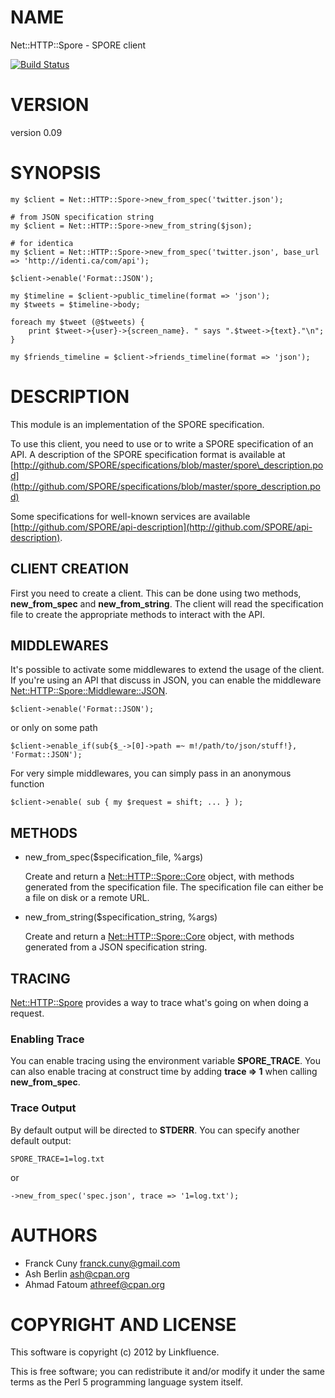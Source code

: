 # NAME

Net::HTTP::Spore - SPORE client

[![Build Status](https://travis-ci.org/SPORE/net-http-spore.svg?branch=master)](https://travis-ci.org/SPORE/net-http-spore)

# VERSION

version 0.09

# SYNOPSIS

    my $client = Net::HTTP::Spore->new_from_spec('twitter.json');

    # from JSON specification string
    my $client = Net::HTTP::Spore->new_from_string($json);

    # for identica
    my $client = Net::HTTP::Spore->new_from_spec('twitter.json', base_url => 'http://identi.ca/com/api');

    $client->enable('Format::JSON');

    my $timeline = $client->public_timeline(format => 'json');
    my $tweets = $timeline->body;

    foreach my $tweet (@$tweets) {
        print $tweet->{user}->{screen_name}. " says ".$tweet->{text}."\n";
    }

    my $friends_timeline = $client->friends_timeline(format => 'json');

# DESCRIPTION

This module is an implementation of the SPORE specification.

To use this client, you need to use or to write a SPORE specification of an
API.  A description of the SPORE specification format is available at
[http://github.com/SPORE/specifications/blob/master/spore\_description.pod](http://github.com/SPORE/specifications/blob/master/spore_description.pod)

Some specifications for well-known services are available
[http://github.com/SPORE/api-description](http://github.com/SPORE/api-description).

## CLIENT CREATION

First you need to create a client. This can be done using two methods,
**new\_from\_spec** and **new\_from\_string**. The client will read the specification
file to create the appropriate methods to interact with the API.

## MIDDLEWARES

It's possible to activate some middlewares to extend the usage of the client.
If you're using an API that discuss in JSON, you can enable the middleware
[Net::HTTP::Spore::Middleware::JSON](https://metacpan.org/pod/Net::HTTP::Spore::Middleware::JSON).

    $client->enable('Format::JSON');

or only on some path

    $client->enable_if(sub{$_->[0]->path =~ m!/path/to/json/stuff!}, 'Format::JSON');

For very simple middlewares, you can simply pass in an anonymous function

    $client->enable( sub { my $request = shift; ... } );

## METHODS

- new\_from\_spec($specification\_file, %args)

    Create and return a [Net::HTTP::Spore::Core](https://metacpan.org/pod/Net::HTTP::Spore::Core) object, with methods generated
    from the specification file. The specification file can either be a file on
    disk or a remote URL.

- new\_from\_string($specification\_string, %args)

    Create and return a [Net::HTTP::Spore::Core](https://metacpan.org/pod/Net::HTTP::Spore::Core) object, with methods
    generated from a JSON specification string.

## TRACING

[Net::HTTP::Spore](https://metacpan.org/pod/Net::HTTP::Spore) provides a way to trace what's going on when doing a
request.

### Enabling Trace

You can enable tracing using the environment variable **SPORE\_TRACE**. You can
also enable tracing at construct time by adding **trace => 1** when calling
**new\_from\_spec**.

### Trace Output

By default output will be directed to **STDERR**. You can specify another
default output:

    SPORE_TRACE=1=log.txt

or

    ->new_from_spec('spec.json', trace => '1=log.txt');

# AUTHORS

- Franck Cuny <franck.cuny@gmail.com>
- Ash Berlin <ash@cpan.org>
- Ahmad Fatoum <athreef@cpan.org>

# COPYRIGHT AND LICENSE

This software is copyright (c) 2012 by Linkfluence.

This is free software; you can redistribute it and/or modify it under
the same terms as the Perl 5 programming language system itself.
